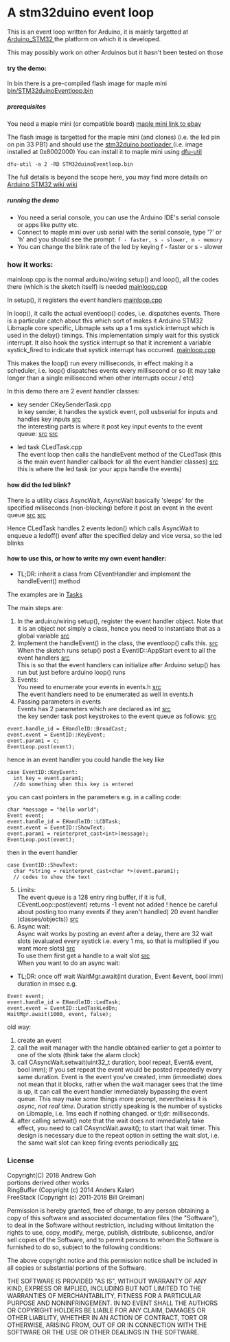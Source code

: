 # A stm32duino event loop
This is an event loop written for Arduino, it is mainly targetted at 
[ Arduino_STM32 ]( https://github.com/rogerclarkmelbourne/Arduino_STM32 ) the platform on which it is developed.

This may possibly work on other Arduinos but it hasn't been tested on those

#### try the demo:
In bin there is a pre-compiled flash image for maple mini 
[ bin/STM32duinoEventloop.bin ]( https://github.com/ag88/stm32duino-eventloop/tree/master/bin )
##### prerequisites
You need a maple mini (or compatible board)
[ maple mini ]( https://www.leaflabs.com/maple/ )
[ link to ebay  ]( https://www.ebay.com/sch/i.html?_from=R40&_nkw=maple+mini&_sacat=0 )

The flash image is targetted for the maple mini (and clones) (i.e. the led pin on pin 33 PB1) and should use the [ stm32duino bootloader ]( https://github.com/rogerclarkmelbourne/STM32duino-bootloader ) (i.e. image installed at 0x8002000)
You can install it to maple mini using [ dfu-util ]( http://dfu-util.sourceforge.net/ )

` dfu-util -a 2 -RD STM32duinoEventloop.bin `

The full details is beyond the scope here, you may find more details on 
[ Arduino STM32 wiki ](https://github.com/rogerclarkmelbourne/Arduino_STM32/wiki/Installation)
[wiki](http://wiki.stm32duino.com/index.php?title=Installation)

##### running the demo
* You need a serial console, you can use the Arduino IDE's serial console or apps like putty etc.
* Connect to maple mini over usb serial with the serial console, type '?' or 'h' and you should see the prompt:
`f - faster, s - slower, m - memory`
* You can change the blink rate of the led by keying f - faster or s - slower

### how it works:

mainloop.cpp is the normal arduino/wiring setup() and loop(), all the codes there (which is the sketch itself) is needed
[mainloop.cpp](https://github.com/ag88/stm32duino-eventloop/blob/master/src/mainloop.cpp)

In setup(), it registers the event handlers
[mainloop.cpp](https://github.com/ag88/stm32duino-eventloop/blob/master/src/mainloop.cpp#L38)

In loop(), it calls the actual eventloop() codes, i.e. dispatches events. 
There is a particular catch about this which sort of makes it Arduino STM32 Libmaple core specific, Libmaple sets up a 1 ms systick interrupt which is used in the delay() timings. This implementation simply wait for this systick interrupt. It also hook the systick interrupt so that it increment a variable systick_fired to indicate that systick interrupt has occurred. [mainloop.cpp](https://github.com/ag88/stm32duino-eventloop/blob/master/src/mainloop.cpp#L78)

This makes the loop() run every milliseconds, in effect making it a scheduler, i.e. loop() dispatches events every millisecond or so (it may take longer than a single millisecond when other interrupts occur / etc)

In this demo there are 2 event handler classes:
* key sender  CKeySenderTask.cpp  
In key sender, it handles the systick event, poll usbserial for inputs and handles key inputs
[src](https://github.com/ag88/stm32duino-eventloop/blob/master/src/tasks/CKeySenderTask.cpp#L18)  
the interesting parts is where it post key input events to the event queue:
[src](https://github.com/ag88/stm32duino-eventloop/blob/master/src/tasks/CKeySenderTask.cpp#L58)
[src](https://github.com/ag88/stm32duino-eventloop/blob/master/src/tasks/CKeySenderTask.cpp#L97)

* led task CLedTask.cpp  
The event loop then calls the handleEvent method of the CLedTask (this is the main event handler callback for all the event handler classes)
[src](https://github.com/ag88/stm32duino-eventloop/blob/master/src/tasks/CLedTask.cpp#L29)  
this is where the led task (or your apps handle the events)

#### how did the led blink?
There is a utility class AsyncWait, AsyncWait basically 'sleeps' for the specified miliseconds (non-blocking) before it post an event in the event queue
[src](https://github.com/ag88/stm32duino-eventloop/blob/a80b09a7551616377ce280455e5279dba21da116/src/tasks/CLedTask.cpp#L67)
[src](https://github.com/ag88/stm32duino-eventloop/blob/master/src/eventloop/ASyncWait.h#L34)

Hence CLedTask handles 2 events ledon() which calls AsyncWait to enqueue a ledoff() evenf after the specified delay and vice versa, so the led blinks  

#### how to use this, or how to write my own event handler:
* TL;DR: inherit a class from CEventHandler and implement the handleEvent() method

The examples are in [ Tasks ](https://github.com/ag88/stm32duino-eventloop/tree/master/src/tasks)

The main steps are:
1. In the arduino/wiring setup(), register the event handler object. Note that it is an object not simply a class, hence you need to instantiate that as a global variable 
[src](https://github.com/ag88/stm32duino-eventloop/blob/master/src/mainloop.cpp#L38)
2. Implement the handleEvent() in the class, the eventloop() calls this. 
[src](https://github.com/ag88/stm32duino-eventloop/blob/master/src/tasks/CLedTask.cpp#L29)  
When the sketch runs setup() post a EventID::AppStart event to all the event handlers
[src](https://github.com/ag88/stm32duino-eventloop/blob/a80b09a7551616377ce280455e5279dba21da116/src/mainloop.cpp#L49)  
This is so that the event handlers can initialize after Arduino setup() has run but just before arduino loop() runs
3. Events:  
You need to enumerate your events in events.h
[src](https://github.com/ag88/stm32duino-eventloop/blob/a80b09a7551616377ce280455e5279dba21da116/src/eventloop/Event.h#L11)  
The event handlers need to be enumerated as well in events.h 
4. Passing parameters in events  
Events has 2 parameters which are declared as int
[src](https://github.com/ag88/stm32duino-eventloop/blob/master/src/eventloop/Event.h#L47)  
the key sender task post keystrokes to the event queue as follows:
[src](https://github.com/ag88/stm32duino-eventloop/blob/master/src/tasks/CKeySenderTask.cpp#L49)
```
event.handle_id = EHandleID::BroadCast;
event.event = EventID::KeyEvent;
event.param1 = c;
EventLoop.post(event);
```
hence in an event handler you could handle the key like
```
case EventID::KeyEvent:
  int key = event.param1;
  //do something when this key is entered
```
you can cast pointers in the parameters e.g.
in a calling code:
```
char *message = "hello world";
Event event;
event.handle_id = EHandleID::LCDTask;
event.event = EventID::ShowText;
event.param1 = reinterpret_cast<int>(message);
EventLoop.post(event);
```
then in the event handler
```
case EventID::ShowText:
  char *string = reinterpret_cast<char *>(event.param1);
  // codes to show the text 
```
5. Limits:  
The event queue is a 128 entry ring buffer, if it is full, CEventLoop::post(event) returns -1 event not added ! hence be careful about posting too many events if they aren't handled)
20 event handler (classes/objects))
[src](https://github.com/ag88/stm32duino-eventloop/blob/a80b09a7551616377ce280455e5279dba21da116/src/eventloop/EventLoop.h#L12)
6. Async wait:  
Async wait works by posting an event after a delay, there are 32 wait slots (evaluated every systick i.e. every 1 ms, so that is multiplied if you want more slots)
[src](https://github.com/ag88/stm32duino-eventloop/blob/master/src/eventloop/ASyncWait.h)  
To use them first get a handle to a wait slot
[src](https://github.com/ag88/stm32duino-eventloop/blob/a80b09a7551616377ce280455e5279dba21da116/src/tasks/CLedTask.cpp#L60)  
When you want to do an async wait:
* TL;DR: once off wait WaitMgr.await(int duration, Event &event, bool imm)
duration in msec
e.g. 
```
Event event;
event.handle_id = EHandleID::LedTask;
event.event = EventID::LedTaskLedOn;
WaitMgr.await(1000, event, false); 
```
old way:
   1. create an event
   2. call the wait manager with the handle obtained earlier to get a pointer to one of the slots (think take the alarm clock)
   3. call CAsyncWait.setwait(uint32_t duration, bool repeat, Event& event, bool imm);
If you set repeat the event would be posted repeatedly every same duration. Event is the event you've created, imm (immediate) does not mean that it blocks, rather when the wait manager sees that the time is up, it can call the event handler immediately bypassing the event queue. This may make some things more prompt, nevertheless it is *async, not real time*. Duration strictly speaking is the number of systicks on Libmaple, i.e. 1ms each if nothing changed. or tl;dr: milliseconds.
   4. after calling setwait() note that the wait does not immediately take effect, you need to call CAsyncWait.await(); to start that wait timer. This design is necessary due to the repeat option in setting the wait slot, i.e. the same wait slot can keep firing events periodically
[src](https://github.com/ag88/stm32duino-eventloop/blob/a80b09a7551616377ce280455e5279dba21da116/src/tasks/CLedTask.cpp#L72)


### License
Copyright(C) 2018 Andrew Goh  
portions derived other works   
RingBuffer (Copyright (c) 2014 Anders Kalør)  
FreeStack (Copyright (c) 2011-2018 Bill Greiman)  

Permission is hereby granted, free of charge, to any person obtaining a copy of
this software and associated documentation files (the "Software"), to deal in
the Software without restriction, including without limitation the rights to
use, copy, modify, merge, publish, distribute, sublicense, and/or sell copies of
the Software, and to permit persons to whom the Software is furnished to do so,
subject to the following conditions:

The above copyright notice and this permission notice shall be included in all
copies or substantial portions of the Software.

THE SOFTWARE IS PROVIDED "AS IS", WITHOUT WARRANTY OF ANY KIND, EXPRESS OR
IMPLIED, INCLUDING BUT NOT LIMITED TO THE WARRANTIES OF MERCHANTABILITY, FITNESS
FOR A PARTICULAR PURPOSE AND NONINFRINGEMENT. IN NO EVENT SHALL THE AUTHORS OR
COPYRIGHT HOLDERS BE LIABLE FOR ANY CLAIM, DAMAGES OR OTHER LIABILITY, WHETHER
IN AN ACTION OF CONTRACT, TORT OR OTHERWISE, ARISING FROM, OUT OF OR IN
CONNECTION WITH THE SOFTWARE OR THE USE OR OTHER DEALINGS IN THE SOFTWARE.